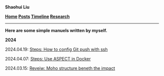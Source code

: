 **Shaohui Liu**

**[Home](index.html)    [Posts](posts.html)    [Timeline](timeline.html)    [Research](research.html)**

---

**Here are some simple manuels written by myself.**

**2024**

2024.04.19: [Steps: How to config Git push with ssh](./posts/how-to-config-Git-with-ssh.html)

2024.04.07: [Steps: Use ASPECT in Docker](./posts/how-to-use-ASPECT-in-docker.html)

2024.03.15: [Reveiw: Moho structure beneth the impact](./Moho-structure-beneth-the-impact-craters.html)

